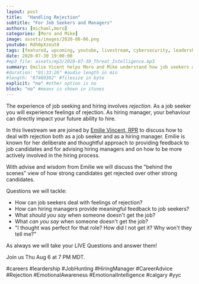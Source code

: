 ```yaml
---
layout: post
title:  "Handling Rejection"
subtitle: "For Job Seekers and Managers"
authors: [michael,moro]
categories: [Moro and Mike]
image: assets/images/2020-08-06.png
youtube: Rdh0pXzout8
tags: [featured, upcoming, youtube, livestream, cybersecurity, leadership, careers, job hunting, management]
date: 2020-07-30 19:00:00
#mp3_file: assets/mp3/2020-07-30_Threat_Intelligence.mp3
summary: Emilie Vicent helps Moro and Mike understand how job seekers and managers understand how REJECTION is not the end of the world and how to make it a productive, meaningful part of job hunting.
#duration: "01:33:26" #audio length in min
#length: "87460302" #filesize in byte
explicit: "no" #other option is no
block: "no" #means is shown in itunes
---
```

The experience of job seeking and hiring involves *rejection*. As a job seeker you will experience feelings of rejection. As hiring manager, your behaviour can directly impact your future ability to hire.

In this livestream we are joined by [Emilie Vincent, RPR](https://www.linkedin.com/in/emilievincentyyc/) to discuss how to deal with rejection both as a job seeker and as a hiring manager. Emilie is known for her deliberate and thoughtful approach to providing feedback to job candidates and for advising hiring managers and on how to be more actively involved in the hiring process.

With advise and wisdom from Emilie we will discuss the "behind the scenes" view of how strong candidates get rejected over other strong candidates.

Questions we will tackle:

- How can job seekers deal with feelings of rejection?
- How can hiring managers provide meaningful feedback to job seekers?
- What *should you say* when someone doesn't get the job?
- What *can you say* when someone doesn't get the job?
- "I thought was perfect for that role? How did I not get it? Why won't they tell me?"

As always we will take your LIVE Questions and answer them!

Join us Thu Aug 6 at 7 PM MDT.

#careers #leardership #JobHunting #HiringManager #CareerAdvice #Rejection #EmotionalAwareness #EmotionalIntelligence #calgary #yyc
